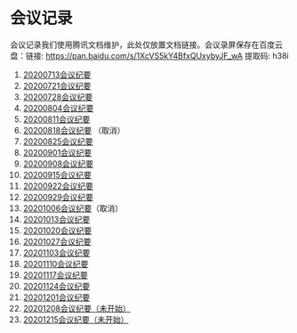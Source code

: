 # 会议记录

会议记录我们使用腾讯文档维护，此处仅放置文档链接。会议录屏保存在百度云盘：链接: https://pan.baidu.com/s/1XcVS5kY4BfxQUxybyJF_wA 提取码: h38i 

1. [20200713会议纪要](https://docs.qq.com/doc/DR0lTbW1Ca0JnaUp0)
2. [20200721会议纪要](https://docs.qq.com/doc/DR3hEU2dDbVlDY0dl)
3. [20200728会议纪要](https://docs.qq.com/doc/DR0VEa1FqY1ZzcnB0)
4. [20200804会议纪要](https://docs.qq.com/doc/DR2tXQUVQRURFbXRJ)
5. [20200811会议纪要](https://docs.qq.com/doc/DR1BXRVBVdmtSeUlT)
6. [20200818会议纪要](https://docs.qq.com/doc/DR1N6bWhwcE9YbGxn) （取消）
7. [20200825会议纪要](https://docs.qq.com/doc/DR2xka1lyWmNMQ2ds)
8. [20200901会议纪要](https://docs.qq.com/doc/DR3JOQkNwQ2FZcUlu) 
9. [20200908会议纪要](https://docs.qq.com/doc/DR3dwd0dsV0hraGVP)
10. [20200915会议纪要](https://docs.qq.com/doc/DR2JjanhHQ3V2dnFh)
11. [20200922会议纪要](https://docs.qq.com/doc/DR2tFQ0Z4Wkl4ZU1n)
12. [20200929会议纪要](https://docs.qq.com/doc/DS1lhb29OY0RqWGFt)
13. [20201006会议纪要](https://docs.qq.com/doc/DR0tQVEZNS0VxTmlO)（取消）
14. [20201013会议纪要](https://docs.qq.com/doc/DR2pvZHB6ZE92ZERi)
15. [20201020会议纪要](https://docs.qq.com/doc/DS3VVVERVeWVuTEJW)
16. [20201027会议纪要](https://docs.qq.com/doc/DR3JGRWttVWxiWXRo)
17. [20201103会议纪要](https://docs.qq.com/doc/DR3ZFUXNDRE5oTU5C)
18. [20201110会议纪要](https://docs.qq.com/doc/DR2pZUWdYUFpHckFv)
19. [20201117会议纪要](https://docs.qq.com/doc/DR0xsa0ZOU0ZsU0FR)
20. [20201124会议纪要](https://docs.qq.com/doc/DR2J2d2l4Q2Zac25m)
21. [20201201会议纪要](https://docs.qq.com/doc/DR1BES3NITnlDQ3pC)
22. [20201208会议纪要（未开始）](https://docs.qq.com/doc/DR2ZBdU9wREhzdWNL)
22. [20201215会议纪要（未开始）](https://docs.qq.com/doc/DR3N2T1lIZm5wa2ty)
